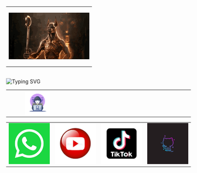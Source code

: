<head>
	<link rel="stylesheet" type="text/css" href="style.css">
	<meta charset="utf-8">
	<meta name="viewport" content="width=device-width, initial-scale=1">
	<title>present</title>
</head>
<body>
	<div class="style1">
		<table width="80%" align="center">
			<tr>
				<td>
					<p align="center"><img class="img1" src="image1.gif"></p>
				</td>
			</tr>
		</table>
		<div class="style2">
			<br>
			<div class="style3">
				<img src="http://readme-typing-svg.herokuapp.com?font=Delicious+Handrawn&pause=1000&color=black&width=300&lines=Loading...............;Hola+👋👋;soy+asistente+de+Andi;que+opinas+de+tu+experiencia+x+aqui;comentanos+aqui+en+nuestras+redes+sociales+👇👇👇;no+te+pierdas+de+nuestros+nuevos+contenidos😁;aunque+no+subo+mucho+contenido+jeje;visitanos+en+WhatsApp+para+socializar😉" alt="Typing SVG" />
			</div>
			<table width="80%" align="center">
				<tr>
					<td width="25%"><img align="right" width="60%" src="image1.webp"></td>
					<td width="25%"></td>
					<td width="25%"></td>
					<td width="25%"></td>
				</tr>
			</table>
			<table width="80%" align="center">
				<tr>
					<td align="center" width="25%"><img class="style4" src="image1.png"></td>
					<td align="center" width="25%"><img class="style4" src="image2.jfif"></td>
					<td align="center" width="25%"><img class="style4" src="image3.png"></td>
					<td align="center" width="25%"><img class="style4" src="image4.jfif"></td>
				</tr>
			</table>
		</div>
		<br>
	</div>
</body>

